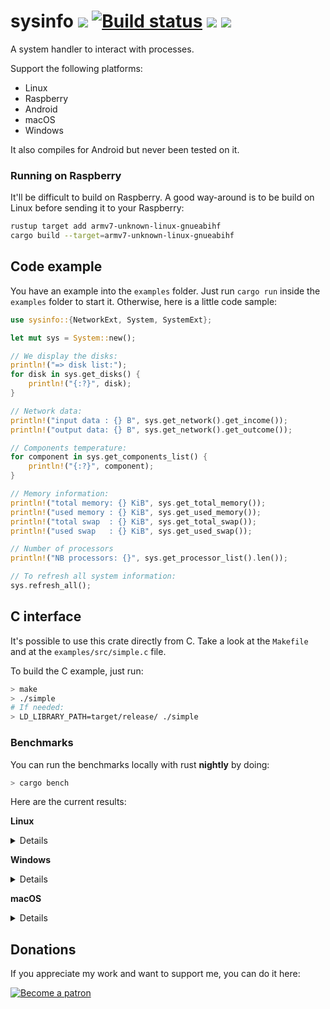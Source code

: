 # sysinfo [![][img_travis-ci]][travis-ci] [![Build status](https://ci.appveyor.com/api/projects/status/nhep876b3legunwd/branch/master?svg=true)](https://ci.appveyor.com/project/GuillaumeGomez/sysinfo/branch/master) [![][img_crates]][crates] [![][img_doc]][doc]

[img_travis-ci]: https://api.travis-ci.org/GuillaumeGomez/sysinfo.png?branch=master
[img_crates]: https://img.shields.io/crates/v/sysinfo.svg
[img_doc]: https://img.shields.io/badge/rust-documentation-blue.svg

[travis-ci]: https://travis-ci.org/GuillaumeGomez/sysinfo
[crates]: https://crates.io/crates/sysinfo
[doc]: https://docs.rs/sysinfo/

A system handler to interact with processes.

Support the following platforms:

 * Linux
 * Raspberry
 * Android
 * macOS
 * Windows

It also compiles for Android but never been tested on it.

### Running on Raspberry

It'll be difficult to build on Raspberry. A good way-around is to be build on Linux before sending it to your Raspberry:

```bash
rustup target add armv7-unknown-linux-gnueabihf
cargo build --target=armv7-unknown-linux-gnueabihf
```

## Code example

You have an example into the `examples` folder. Just run `cargo run` inside the `examples` folder to start it. Otherwise, here is a little code sample:

```rust
use sysinfo::{NetworkExt, System, SystemExt};

let mut sys = System::new();

// We display the disks:
println!("=> disk list:");
for disk in sys.get_disks() {
    println!("{:?}", disk);
}

// Network data:
println!("input data : {} B", sys.get_network().get_income());
println!("output data: {} B", sys.get_network().get_outcome());

// Components temperature:
for component in sys.get_components_list() {
    println!("{:?}", component);
}

// Memory information:
println!("total memory: {} KiB", sys.get_total_memory());
println!("used memory : {} KiB", sys.get_used_memory());
println!("total swap  : {} KiB", sys.get_total_swap());
println!("used swap   : {} KiB", sys.get_used_swap());

// Number of processors
println!("NB processors: {}", sys.get_processor_list().len());

// To refresh all system information:
sys.refresh_all();
```

## C interface

It's possible to use this crate directly from C. Take a look at the `Makefile` and at the `examples/src/simple.c` file.

To build the C example, just run:

```bash
> make
> ./simple
# If needed:
> LD_LIBRARY_PATH=target/release/ ./simple
```

### Benchmarks

You can run the benchmarks locally with rust **nightly** by doing:

```bash
> cargo bench
```

Here are the current results:

**Linux**

<details>

```text
test bench_new                  ... bench:  10,437,759 ns/iter (+/- 531,424)
test bench_refresh_all          ... bench:   2,658,946 ns/iter (+/- 189,612)
test bench_refresh_cpu          ... bench:      13,429 ns/iter (+/- 537)
test bench_refresh_disk_lists   ... bench:      50,688 ns/iter (+/- 8,032)
test bench_refresh_disks        ... bench:       2,582 ns/iter (+/- 226)
test bench_refresh_memory       ... bench:      12,015 ns/iter (+/- 537)
test bench_refresh_network      ... bench:      23,661 ns/iter (+/- 617)
test bench_refresh_process      ... bench:      56,157 ns/iter (+/- 2,445)
test bench_refresh_processes    ... bench:   2,486,534 ns/iter (+/- 121,187)
test bench_refresh_system       ... bench:      53,739 ns/iter (+/- 6,793)
test bench_refresh_temperatures ... bench:      25,770 ns/iter (+/- 1,164)
```
</details>

**Windows**

<details>

```text
test bench_new                   ... bench:  14,738,570 ns/iter (+/- 586,107)
test bench_new_all               ... bench:  27,132,490 ns/iter (+/- 1,292,307)
test bench_refresh_all           ... bench:   3,075,022 ns/iter (+/- 110,711)
test bench_refresh_cpu           ... bench:         392 ns/iter (+/- 30)
test bench_refresh_disks         ... bench:      41,778 ns/iter (+/- 954)
test bench_refresh_disks_lists   ... bench:     113,942 ns/iter (+/- 4,240)
test bench_refresh_memory        ... bench:         578 ns/iter (+/- 41)
test bench_refresh_networks      ... bench:      38,178 ns/iter (+/- 3,718)
test bench_refresh_networks_list ... bench:     668,390 ns/iter (+/- 30,642)
test bench_refresh_process       ... bench:         745 ns/iter (+/- 62)
test bench_refresh_processes     ... bench:   1,179,581 ns/iter (+/- 188,119)
test bench_refresh_system        ... bench:   1,230,542 ns/iter (+/- 64,231)
test bench_refresh_temperatures  ... bench:   1,231,260 ns/iter (+/- 111,274)
```
</details>

**macOS**

<details>

```text
test bench_new                   ... bench:      54,862 ns/iter (+/- 6,528)
test bench_new_all               ... bench:   4,989,120 ns/iter (+/- 1,001,529)
test bench_refresh_all           ... bench:   1,924,596 ns/iter (+/- 341,209)
test bench_refresh_cpu           ... bench:      10,521 ns/iter (+/- 1,623)
test bench_refresh_disks         ... bench:         945 ns/iter (+/- 95)
test bench_refresh_disks_lists   ... bench:      29,315 ns/iter (+/- 3,076)
test bench_refresh_memory        ... bench:       3,275 ns/iter (+/- 143)
test bench_refresh_networks      ... bench:     200,670 ns/iter (+/- 28,674)
test bench_refresh_networks_list ... bench:     200,263 ns/iter (+/- 31,473)
test bench_refresh_process       ... bench:       4,009 ns/iter (+/- 584)
test bench_refresh_processes     ... bench:     790,834 ns/iter (+/- 61,236)
test bench_refresh_system        ... bench:     335,144 ns/iter (+/- 35,713)
test bench_refresh_temperatures  ... bench:     298,823 ns/iter (+/- 77,589)
```
</details>

## Donations

If you appreciate my work and want to support me, you can do it here:

[![Become a patron](https://c5.patreon.com/external/logo/become_a_patron_button.png)](https://www.patreon.com/GuillaumeGomez)
